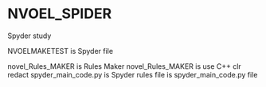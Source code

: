 # NVOEL_SPIDER
Spyder study

NVOELMAKETEST is Spyder file 

novel_Rules_MAKER is Rules Maker 
novel_Rules_MAKER is use C++ clr redact
spyder_main_code.py is Spyder 
rules file is spyder_main_code.py file 
